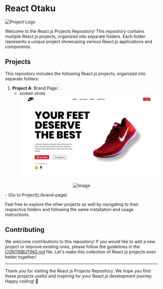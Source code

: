 # React Otaku

![Project Logo](project_logo.png)

Welcome to the React.js Projects Repository! This repository contains multiple React.js projects, organized into separate folders. Each folder represents a unique project showcasing various React.js applications and components.


## Projects

This repository includes the following React.js projects, organized into separate folders:

1. **Project A:** Brand Page : .
   - screen shots
   ![Alt text](<brand-page/public/images/Product Page.png>)
<p align="center">
  <img src="<brand-page/public/images/Product Page.png>" alt="Image" width="200" height="200">
</p>
   - [Go to Project](./brand-page)


Feel free to explore the other projects as well by navigating to their respective folders and following the same installation and usage instructions.

## Contributing

We welcome contributions to this repository! If you would like to add a new project or improve existing ones, please follow the guidelines in the [CONTRIBUTING.md](CONTRIBUTING.md) file. Let's make this collection of React.js projects even better together!

---

Thank you for visiting the React.js Projects Repository. We hope you find these projects useful and inspiring for your React.js development journey. Happy coding! 🚀
